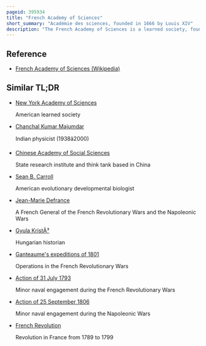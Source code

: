 ```yaml
---
pageid: 395934
title: "French Academy of Sciences"
short_summary: "Académie des sciences, founded in 1666 by Louis XIV"
description: "The French Academy of Sciences is a learned society, founded in 1666 by Louis XIV at the suggestion of Jean-Baptiste Colbert, to encourage and protect the spirit of French scientific research. It was at the Forefront of scientific Developments in Europe in the 17th and 18th Centuries and is one of the earliest Academies of Sciences."
---
```


## Reference

- [French Academy of Sciences (Wikipedia)](https://en.wikipedia.org/?curid=395934)

## Similar TL;DR

- [New York Academy of Sciences](/tldr/en/new-york-academy-of-sciences)

  American learned society

- [Chanchal Kumar Majumdar](/tldr/en/chanchal-kumar-majumdar)

  Indian physicist (1938â2000)

- [Chinese Academy of Social Sciences](/tldr/en/chinese-academy-of-social-sciences)

  State research institute and think tank based in China

- [Sean B. Carroll](/tldr/en/sean-b-carroll)

  American evolutionary developmental biologist

- [Jean-Marie Defrance](/tldr/en/jean-marie-defrance)

  A French General of the French Revolutionary Wars and the Napoleonic Wars

- [Gyula KristÃ³](/tldr/en/gyula-kristo)

  Hungarian historian

- [Ganteaume's expeditions of 1801](/tldr/en/ganteaumes-expeditions-of-1801)

  Operations in the French Revolutionary Wars

- [Action of 31 July 1793](/tldr/en/action-of-31-july-1793)

  Minor naval engagement during the French Revolutionary Wars

- [Action of 25 September 1806](/tldr/en/action-of-25-september-1806)

  Minor naval engagement during the Napoleonic Wars

- [French Revolution](/tldr/en/french-revolution)

  Revolution in France from 1789 to 1799
